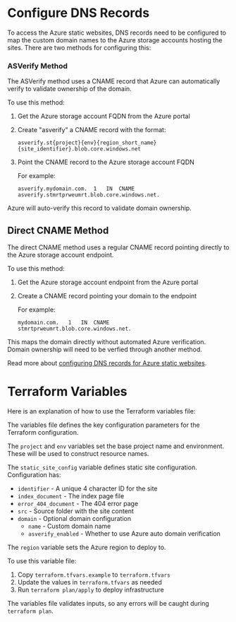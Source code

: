 # Configure DNS Records

To access the Azure static websites, DNS records need to be configured to map the custom domain names to the Azure storage accounts hosting the sites. There are two methods for configuring this:

### ASVerify Method

The ASVerify method uses a CNAME record that Azure can automatically verify to validate ownership of the domain. 

To use this method:

1. Get the Azure storage account FQDN from the Azure portal
2. Create "asverify" a CNAME record with the format:

   ```
   asverify.st{project}{env}{region_short_name}{site_identifier}.blob.core.windows.net
   ```
   
3. Point the CNAME record to the Azure storage account FQDN

    For example:

    ```
    asverify.mydomain.com.	1	IN	CNAME	asverify.stmrtprweumrt.blob.core.windows.net.
    ```

Azure will auto-verify this record to validate domain ownership.

## Direct CNAME Method

The direct CNAME method uses a regular CNAME record pointing directly to the Azure storage account endpoint.

To use this method:

1. Get the Azure storage account endpoint from the Azure portal
2. Create a CNAME record pointing your domain to the endpoint

    For example:

    ``` 
    mydomain.com.	1	IN	CNAME	stmrtprweumrt.blob.core.windows.net.
    ```

This maps the domain directly without automated Azure verification. Domain ownership will need to be verfied through another method.

Read more about [configuring DNS records for Azure static websites](https://docs.microsoft.com/en-us/azure/storage/blobs/storage-custom-domain-name?tabs=azure-portal#configure-a-cname-record-with-your-dns-provider).

# Terraform Variables
Here is an explanation of how to use the Terraform variables file:

The variables file defines the key configuration parameters for the Terraform configuration.

The `project` and `env` variables set the base project name and environment. These will be used to construct resource names.

The `static_site_config` variable defines static site configuration. Configuration has:

- `identifier` - A unique 4 character ID for the site
- `index_document` - The index page file
- `error_404_document` - The 404 error page  
- `src` - Source folder with the site content
- `domain` - Optional domain configuration
  - `name` - Custom domain name 
  - `asverify_enabled` - Whether to use Azure auto domain verification

The `region` variable sets the Azure region to deploy to.

To use this variable file:

1. Copy `terraform.tfvars.example` to `terraform.tfvars`
2. Update the values in `terraform.tfvars` as needed
3. Run `terraform plan/apply` to deploy infrastructure

The variables file validates inputs, so any errors will be caught during `terraform plan`.

